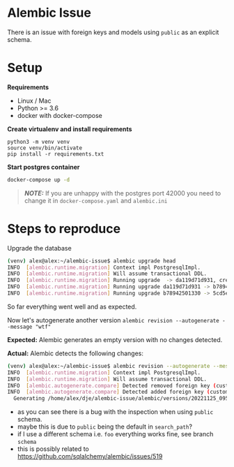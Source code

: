 # Alembic Issue

There is an issue with foreign keys and models using `public` as an explicit schema.

# Setup

**Requirements**
- Linux / Mac
- Python >= 3.6
- docker with docker-compose

**Create virtualenv and install requirements**
```
python3 -m venv venv
source venv/bin/activate
pip install -r requirements.txt
```

**Start postgres container**
```bash
docker-compose up -d
```
> **_NOTE:_** If you are unhappy with the postgres port 42000 you need to change it in `docker-compose.yaml` and `alembic.ini` 

# Steps to reproduce

Upgrade the database 
```bash
(venv) alex@alex:~/alembic-issue$ alembic upgrade head
INFO  [alembic.runtime.migration] Context impl PostgresqlImpl.
INFO  [alembic.runtime.migration] Will assume transactional DDL.
INFO  [alembic.runtime.migration] Running upgrade  -> da119d71d931, create-customer-type
INFO  [alembic.runtime.migration] Running upgrade da119d71d931 -> b78942501330, create-customer
INFO  [alembic.runtime.migration] Running upgrade b78942501330 -> 5cd5e42303f2, wtf
```

So far everything went well and as expected. 

Now let's autogenerate another version `alembic revision --autogenerate --message "wtf"`

**Expected:** Alembic generates an empty version with no changes detected.

**Actual:** Alembic detects the following changes:
```bash
(venv) alex@alex:~/alembic-issue$ alembic revision --autogenerate --message "wtf"
INFO  [alembic.runtime.migration] Context impl PostgresqlImpl.
INFO  [alembic.runtime.migration] Will assume transactional DDL.
INFO  [alembic.autogenerate.compare] Detected removed foreign key (customer_type_id)(id) on table customer
INFO  [alembic.autogenerate.compare] Detected added foreign key (customer_type_id)(id) on table public.customer
  Generating /home/alex/dje/alembic-issue/alembic/versions/20221125_095053_5cd5e42303f2_wtf.py ...  done
```

- as you can see there is a bug with the inspection when using `public` schema.
- maybe this is due to `public` being the default in `search_path`?
- if I use a different schema i.e. `foo` everything works fine, see branch `schema`
- this is possibly related to https://github.com/sqlalchemy/alembic/issues/519
